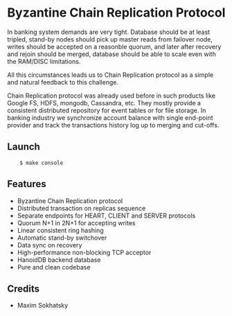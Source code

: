 Byzantine Chain Replication Protocol
====================================

In banking system demands are very tight. Database
should be at least tripled, stand-by nodes should pick up
master reads from failover node, writes should be
accepted on a reasonble quorum, and later after
recovery and rejoin should be merged, database
should be able to scale even with the RAM/DISC limitations.

All this circumstances leads us to Chain
Replication protocol as a simple and natural
feedback to this challenge.

Chain Replication protocol was already used before
in such products like Google FS, HDFS, mongodb, Cassandra, etc.
They mostly provide a consistent distributed repository
for event tables or for file storage. In banking industry
we synchronize account balance with single end-point provider
and track the transactions history log up to merging and cut-offs.

Launch
------

```
    $ make console
```

Features
--------

* Byzantine Chain Replication protocol
* Distributed transaction on replicas sequence
* Separate endpoints for HEART, CLIENT and SERVER protocols
* Quorum N+1 in 2N+1 for accepting writes
* Linear consistent ring hashing
* Automatic stand-by switchover
* Data sync on recovery
* High-performance non-blocking TCP acceptor
* HanoidDB backend database
* Pure and clean codebase

Credits
-------

* Maxim Sokhatsky
